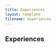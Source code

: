 ```yaml
---
title: Experiences
layout: template
filename: experiences
--- 
```


<h2 class="main-title">Experiences</h1>
